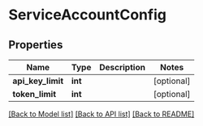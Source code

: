 # ServiceAccountConfig

## Properties
Name | Type | Description | Notes
------------ | ------------- | ------------- | -------------
**api_key_limit** | **int** |  | [optional] 
**token_limit** | **int** |  | [optional] 

[[Back to Model list]](../README.md#documentation-for-models) [[Back to API list]](../README.md#documentation-for-api-endpoints) [[Back to README]](../README.md)

